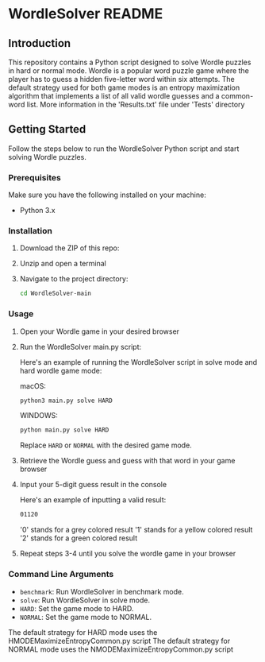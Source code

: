 # WordleSolver README

## Introduction
This repository contains a Python script designed to solve Wordle puzzles in hard or normal mode. Wordle is a popular word puzzle game where the player has to guess a hidden five-letter word within six attempts.
The default strategy used for both game modes is an entropy maximization algorithm that implements a list of all valid wordle guesses and a common-word list. More information in the 'Results.txt' file under 'Tests' directory

## Getting Started
Follow the steps below to run the WordleSolver Python script and start solving Wordle puzzles.

### Prerequisites
Make sure you have the following installed on your machine:

- Python 3.x

### Installation
1. Download the ZIP of this repo:


2. Unzip and open a terminal
3. Navigate to the project directory:

    ```bash
    cd WordleSolver-main
    ```

### Usage
1. Open your Wordle game in your desired browser
  
2. Run the WordleSolver main.py script:

   Here's an example of running the WordleSolver script in solve mode and hard wordle game mode:

   macOS:
    ```bash
    python3 main.py solve HARD
    ```
    WINDOWS:
    ```bash
    python main.py solve HARD
    ```

   Replace `HARD` or `NORMAL` with the desired game mode.

4. Retrieve the Wordle guess and guess with that word in your game browser
5. Input your 5-digit guess result in the console
   
   Here's an example of inputting a valid result:
   ```bash
   01120
    ```
   '0' stands for a grey colored result
   '1' stands for a yellow colored result
   '2' stands for a green colored result
7. Repeat steps 3-4 until you solve the wordle game in your browser

### Command Line Arguments
- `benchmark`: Run WordleSolver in benchmark mode.
- `solve`: Run WordleSolver in solve mode.
- `HARD`: Set the game mode to HARD.
- `NORMAL`: Set the game mode to NORMAL.

The default strategy for HARD mode uses the HMODEMaximizeEntropyCommon.py script
The default strategy for NORMAL mode uses the NMODEMaximizeEntropyCommon.py script


